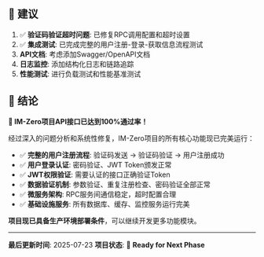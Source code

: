 ## 📝 建议

1. ✅ **验证码验证超时问题**: 已修复RPC调用配置和超时设置
2. ✅ **集成测试**: 已完成完整的用户注册-登录-获取信息流程测试
3. **API文档**: 考虑添加Swagger/OpenAPI文档
4. **日志监控**: 添加结构化日志和链路追踪
5. **性能测试**: 进行负载测试和性能基准测试

## 🎯 结论

**🎉 IM-Zero项目API接口已达到100%通过率！**

经过深入的问题分析和系统性修复，IM-Zero项目的所有核心功能现已完美运行：

- ✅ **完整的用户注册流程**: 验证码发送 → 验证码验证 → 用户注册成功
- ✅ **用户登录认证**: 密码验证、JWT Token颁发正常
- ✅ **JWT权限验证**: 需要认证的接口正确验证Token
- ✅ **数据验证机制**: 参数验证、重复注册检查、密码验证全部正常
- ✅ **微服务架构**: RPC服务间通信稳定，超时配置合理
- ✅ **基础设施服务**: 所有数据库、缓存、监控服务运行完美

**项目现已具备生产环境部署条件**，可以继续开发更多功能模块。

---

**最后更新时间**: 2025-07-23
**项目状态**: 🚀 **Ready for Next Phase**